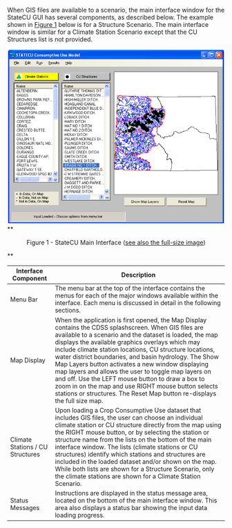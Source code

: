 When GIS files are available to a scenario, the main interface window for the StateCU GUI has several
components, as described below. The example shown in [Figure 1](#figure1) below is for a Structure Scenario. The main
interface window is similar for a Climate Station Scenario except that the CU Structures list is not provided. 

<a name="figure1"></a>
![MainInterface](figure1.PNG)
**<p style="text-align: center;">
Figure 1 - StateCU Main Interface (<a href="/../images/figure1.png">see also the full-size image</a>)
</p>**

| Interface Component | Description |
| ------------ | ------------- |
| Menu Bar | The menu bar at the top of the interface contains the menus for each of the major windows available within the interface. Each menu is discussed in detail in the following sections. |
| Map Display | When the application is first opened, the Map Display contains the CDSS splashscreen. When GIS files are available to a scenario and the dataset is loaded, the map displays the available graphics overlays which may include climate station locations, CU structure locations, water district boundaries, and basin hydrology. The Show Map Layers button activates a new window displaying map layers and allows the user to toggle map layers on and off. Use the LEFT mouse button to draw a box to zoom in on the map and use RIGHT mouse button selects stations or structures. The Reset Map button re-displays the full size map. |
| Climate Stations / CU Structures | Upon loading a Crop Consumptive Use dataset that includes GIS files, the user can choose an individual climate station or CU structure directly from the map using the RIGHT mouse button, or by selecting the station or structure name from the lists on the bottom of the main interface window. The lists (climate stations or CU structures) identify which stations and structures are included in the loaded dataset and/or shown on the map. While both lists are shown for a Structure Scenario, only the climate stations are shown for a Climate Station Scenario. |
| Status Messages | Instructions are displayed in the status message area, located on the bottom of the main interface window. This area also displays a status bar showing the input data loading progress. |
